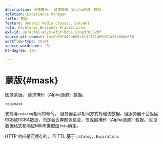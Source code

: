 ```yaml
---
description: 图像蒙版。 请求掩码（Alpha通道）数据。
solution: Experience Manager
title: 蒙版
feature: Dynamic Media Classic，SDK/API
role: Developer,Business Practitioner
exl-id: 0e743fe5-a623-4f5f-bc61-536ed70532bf
source-git-commit: 1ec8b59f442eb96c6c3f5f1405d57a38a86bd056
workflow-type: tm+mt
source-wordcount: '81'
ht-degree: 12%

---
```


# 蒙版{#mask}

图像蒙版。 请求掩码（Alpha通道）数据。

`req=mask`

支持与`req=img`相同的命令。 服务器会以相同方式处理该数据，但服务器不会返回RGB或RGBA数据，而是会丢弃颜色信息，仅返回掩码（Alpha通道）数据。 回复数据格式和响应MIME类型由`fmt=`确定。

HTTP 响应是可缓存的，且 TTL 基于 `catalog::Expiration`.
